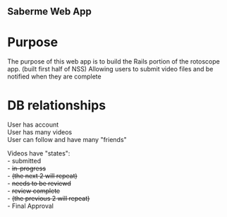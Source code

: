 Saberme Web App
---------------

Purpose
=======
The purpose of this web app is to build the Rails portion of the rotoscope app.  (built first half of NSS)
Allowing users to submit video files and be notified when they are complete

DB relationships
==================
User has account<br>
User has many videos<br>
User can follow and have many "friends"<br>

Videos have "states":<br>
    - submitted<br>
    - <del>in-progress</del><br>
    - <del>(the next 2 will repeat)</del><br>
    - <del>needs to be reviewd</del><br>
    - <del>review complete</del><br>
    - <del>(the previous 2 will repeat)</del><br>
    - Final Approval<br>

